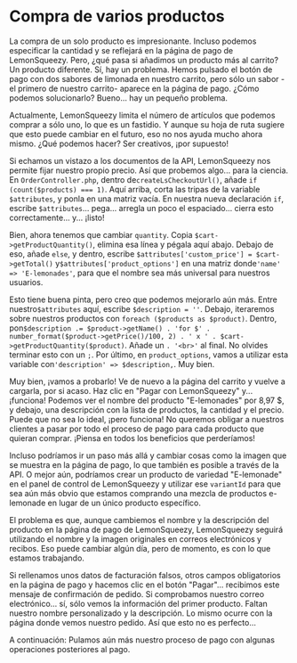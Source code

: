 # Compra de varios productos

La compra de un solo producto es impresionante. Incluso podemos especificar la cantidad y se reflejará en la página de pago de LemonSqueezy. Pero, ¿qué pasa si añadimos un producto más al carrito? Un producto diferente. Sí, hay un problema. Hemos pulsado el botón de pago con dos sabores de limonada en nuestro carrito, pero sólo un sabor -el primero de nuestro carrito- aparece en la página de pago. ¿Cómo podemos solucionarlo? Bueno... hay un pequeño problema.

Actualmente, LemonSqueezy limita el número de artículos que podemos comprar a sólo uno, lo que es un fastidio. Y aunque su hoja de ruta sugiere que esto puede cambiar en el futuro, eso no nos ayuda mucho ahora mismo. ¿Qué podemos hacer? Ser creativos, ¡por supuesto!

Si echamos un vistazo a los documentos de la API, LemonSqueezy nos permite fijar nuestro propio precio. Así que probemos algo... para la ciencia. En `OrderController.php`, dentro de`createLsCheckoutUrl()`, añade `if (count($products) === 1)`. Aquí arriba, corta las tripas de la variable `$attributes`, y ponla en una matriz vacía. En nuestra nueva declaración `if`, escribe `$attributes`... pega... arregla un poco el espaciado... cierra esto correctamente... y... ¡listo!

Bien, ahora tenemos que cambiar `quantity`. Copia `$cart->getProductQuantity()`, elimina esa línea y pégala aquí abajo. Debajo de eso, añade `else`, y dentro, escribe `$attributes['custom_price'] = $cart->getTotal()` y`$attributes['product_options']` en una matriz donde`'name' => 'E-lemonades'`, para que el nombre sea más universal para nuestros usuarios.

Esto tiene buena pinta, pero creo que podemos mejorarlo aún más. Entre nuestro`$attributes` aquí, escribe `$description = ''`. Debajo, iteraremos sobre nuestros productos con `foreach ($products as $product)`. Dentro, pon`$description .= $product->getName() . 'for $' .
number_format($product->getPrice()/100, 2) . ' x ' .
$cart->getProductQuantity($product)`. Añade un `. '<br>'` al final. No olvides terminar esto con un `;`. Por último, en `product_options`, vamos a utilizar esta variable con`'description' => $description,`. Muy bien.

Muy bien, ¡vamos a probarlo! Ve de nuevo a la página del carrito y vuelve a cargarla, por si acaso. Haz clic en "Pagar con LemonSqueezy" y... ¡funciona! Podemos ver el nombre del producto "E-lemonades" por 8,97 $, y debajo, una descripción con la lista de productos, la cantidad y el precio. Puede que no sea lo ideal, ¡pero funciona! No queremos obligar a nuestros clientes a pasar por todo el proceso de pago para cada producto que quieran comprar. ¡Piensa en todos los beneficios que perderíamos!

Incluso podríamos ir un paso más allá y cambiar cosas como la imagen que se muestra en la página de pago, lo que también es posible a través de la API. O mejor aún, podríamos crear un producto de variedad "E-lemonade" en el panel de control de LemonSqueezy y utilizar ese `variantId` para que sea aún más obvio que estamos comprando una mezcla de productos e-lemonade en lugar de un único producto específico.

El problema es que, aunque cambiemos el nombre y la descripción del producto en la página de pago de LemonSqueezy, LemonSqueezy seguirá utilizando el nombre y la imagen originales en correos electrónicos y recibos. Eso puede cambiar algún día, pero de momento, es con lo que estamos trabajando.

Si rellenamos unos datos de facturación falsos, otros campos obligatorios en la página de pago y hacemos clic en el botón "Pagar"... recibimos este mensaje de confirmación de pedido. Si comprobamos nuestro correo electrónico... sí, sólo vemos la información del primer producto. Faltan nuestro nombre personalizado y la descripción. Lo mismo ocurre con la página donde vemos nuestro pedido. Así que esto no es perfecto...

A continuación: Pulamos aún más nuestro proceso de pago con algunas operaciones posteriores al pago.
